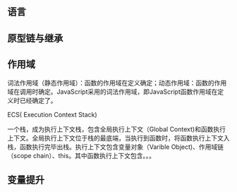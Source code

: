 ## 语言

## 原型链与继承

## 作用域

词法作用域（静态作用域）：函数的作用域在定义确定；动态作用域：函数的作用域在调用时确定。JavaScript采用的词法作用域，即JavaScript函数作用域在定义时已经确定了。

ECS( Execution Context Stack)

一个栈，成为执行上下文栈，包含全局执行上下文（Global  Context)和函数执行上下文。全局执行上下文位于栈的最底端，当执行到函数时，将函数执行上下文入栈，函数执行完毕出栈。执行上下文包含变量对象（Varible Object)、作用域链（scope chain）、this。其中函数执行上下文包含。。。

## 变量提升



